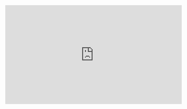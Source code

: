 <div class="videoWrapper"><iframe width="560" height="315" src="https://www.youtube.com/embed/bW8djf4o0lU" title="YouTube video player" frameborder="0" allow="accelerometer; autoplay; clipboard-write; encrypted-media; gyroscope; picture-in-picture" allowfullscreen></iframe></div>
